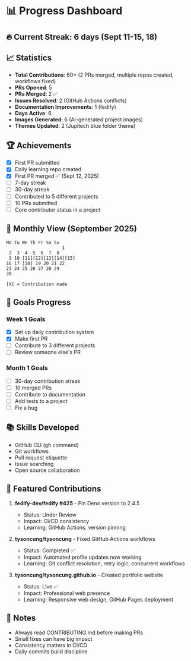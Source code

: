 # 📊 Progress Dashboard

## 🔥 Current Streak: 6 days (Sept 11-15, 18)

## 📈 Statistics
- **Total Contributions**: 60+ (2 PRs merged, multiple repos created, workflows fixed)
- **PRs Opened**: 5
- **PRs Merged**: 2 ✅
- **Issues Resolved**: 2 (GitHub Actions conflicts)
- **Documentation Improvements**: 1 (fedify)
- **Days Active**: 6
- **Images Generated**: 6 (AI-generated project images)
- **Themes Updated**: 2 (Jupitech blue folder theme)

## 🏆 Achievements
- [x] First PR submitted
- [x] Daily learning repo created
- [x] First PR merged ✅ (Sept 12, 2025)
- [ ] 7-day streak
- [ ] 30-day streak
- [ ] Contributed to 5 different projects
- [ ] 10 PRs submitted
- [ ] Core contributor status in a project

## 📅 Monthly View (September 2025)
```
Mo Tu We Th Fr Sa Su
                     1
 2  3  4  5  6  7  8
 9 10 [11][12][13][14][15]
16 17 [18] 19 20 21 22
23 24 25 26 27 28 29
30

[X] = Contribution made
```

## 🎯 Goals Progress
### Week 1 Goals
- [x] Set up daily contribution system
- [x] Make first PR
- [ ] Contribute to 3 different projects
- [ ] Review someone else's PR

### Month 1 Goals
- [ ] 30-day contribution streak
- [ ] 10 merged PRs
- [ ] Contribute to documentation
- [ ] Add tests to a project
- [ ] Fix a bug

## 📚 Skills Developed
- GitHub CLI (gh command)
- Git workflows
- Pull request etiquette
- Issue searching
- Open source collaboration

## 🌟 Featured Contributions
1. **fedify-dev/fedify #425** - Pin Deno version to 2.4.5
   - Status: Under Review
   - Impact: CI/CD consistency
   - Learning: GitHub Actions, version pinning

2. **tysoncung/tysoncung** - Fixed GitHub Actions workflows
   - Status: Completed ✅
   - Impact: Automated profile updates now working
   - Learning: Git conflict resolution, retry logic, concurrent workflows
   
3. **tysoncung/tysoncung.github.io** - Created portfolio website
   - Status: Live ✅
   - Impact: Professional web presence
   - Learning: Responsive web design, GitHub Pages deployment

## 📝 Notes
- Always read CONTRIBUTING.md before making PRs
- Small fixes can have big impact
- Consistency matters in CI/CD
- Daily commits build discipline